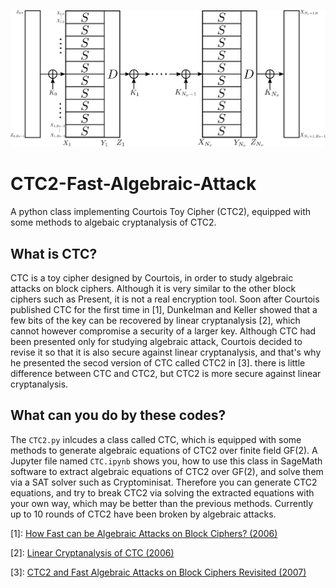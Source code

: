 ![CTC(B = 10, Nr)](https://github.com/hadipourh/CTC2-Fast-Algebraic-Attack/blob/master/Pictures/CTC_10.svg)
# CTC2-Fast-Algebraic-Attack
A python class implementing Courtois Toy Cipher (CTC2), equipped with some methods to algebaic cryptanalysis of CTC2.

## What is CTC?

CTC is a toy cipher designed by Courtois, in order to study algebraic attacks on block ciphers. Although it is very similar to the other block ciphers such as Present, it is not a real encryption tool. Soon after Courtois published CTC for the first time in [1], Dunkelman and Keller showed that a few bits of the key can be recovered by linear cryptanalysis [2], which cannot however compromise a security of a larger key. Although CTC had been presented only for studying algebraic attack, Courtois decided to revise it so that it is also secure against linear cryptanalysis, and that's why he presented the secod version of CTC called CTC2 in [3]. there is little difference between CTC and CTC2,  but CTC2 is more secure against linear cryptanalysis.

## What can you do by these codes?

The ``CTC2.py`` inlcudes a class called CTC, which is equipped with some methods to generate algebraic equations of CTC2 over  finite field GF(2). A Jupyter file named ``CTC.ipynb`` shows you, how to use this class in SageMath software to extract algebraic equations of CTC2 over GF(2), and solve them via a SAT solver such as Cryptominisat. Therefore you can generate CTC2 equations, and try to break CTC2 via solving the extracted equations with your own way, which may be better than the previous methods. Currently up to 10 rounds of CTC2 have been broken by algebraic attacks.

[1]: [How Fast can be Algebraic Attacks on Block Ciphers? (2006)](https://eprint.iacr.org/2006/168)

[2]: [Linear Cryptanalysis of CTC (2006)](https://eprint.iacr.org/2006/250)

[3]: [CTC2 and Fast Algebraic Attacks on Block Ciphers Revisited (2007)](https://eprint.iacr.org/2007/152)
